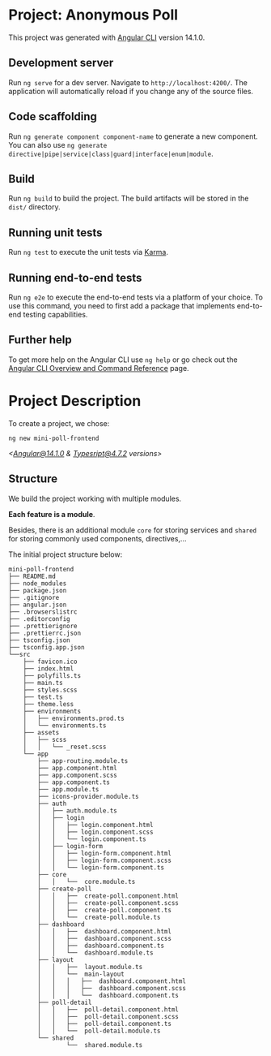 # Project: Anonymous Poll

This project was generated with [Angular CLI](https://github.com/angular/angular-cli) version 14.1.0.

## Development server

Run `ng serve` for a dev server. Navigate to `http://localhost:4200/`. The application will automatically reload if you change any of the source files.

## Code scaffolding

Run `ng generate component component-name` to generate a new component. You can also use `ng generate directive|pipe|service|class|guard|interface|enum|module`.

## Build

Run `ng build` to build the project. The build artifacts will be stored in the `dist/` directory.

## Running unit tests

Run `ng test` to execute the unit tests via [Karma](https://karma-runner.github.io).

## Running end-to-end tests

Run `ng e2e` to execute the end-to-end tests via a platform of your choice. To use this command, you need to first add a package that implements end-to-end testing capabilities.

## Further help

To get more help on the Angular CLI use `ng help` or go check out the [Angular CLI Overview and Command Reference](https://angular.io/cli) page.

# Project Description

To create a project, we chose:

```
ng new mini-poll-frontend
```

_<Angular@14.1.0 & Typesript@4.7.2 versions>_

## Structure

We build the project working with multiple modules.

**Each feature is a module**.

Besides, there is an additional module `core` for storing services and `shared` for storing commonly used components, directives,...

The initial project structure below:

```
mini-poll-frontend
├── README.md
├── node_modules
├── package.json
├── .gitignore
├── angular.json
├── .browserslistrc
├── .editorconfig
├── .prettierignore
├── .prettierrc.json
├── tsconfig.json
├── tsconfig.app.json
└──src
    ├── favicon.ico
    ├── index.html
    ├── polyfills.ts
    ├── main.ts
    ├── styles.scss
    ├── test.ts
    ├── theme.less
    ├── environments
    │   ├── environments.prod.ts
    │   └── environments.ts
    ├── assets
    │   ├── scss
    │   │   └── _reset.scss
    └── app
        ├── app-routing.module.ts
        ├── app.component.html
        ├── app.component.scss
        ├── app.component.ts
        ├── app.module.ts
        ├── icons-provider.module.ts
        ├── auth
        │   ├── auth.module.ts
        │   ├── login
        │   │   ├── login.component.html
        │   │   ├── login.component.scss
        │   │   └── login.component.ts
        │   ├── login-form
        │   │   ├── login-form.component.html
        │   │   ├── login-form.component.scss
        │   │   └── login-form.component.ts
        ├── core
        │   │   └──  core.module.ts
        ├── create-poll
        │   │   ├──  create-poll.component.html
        │   │   ├──  create-poll.component.scss
        │   │   ├──  create-poll.component.ts
        │   │   └──  create-poll.module.ts
        ├── dashboard
        │   │   ├──  dashboard.component.html
        │   │   ├──  dashboard.component.scss
        │   │   ├──  dashboard.component.ts
        │   │   └──  dashboard.module.ts
        ├── layout
        │   │   ├──  layout.module.ts
        │   │   └──  main-layout
        │   │   │   ├──  dashboard.component.html
        │   │   │   ├──  dashboard.component.scss
        │   │   │   └──  dashboard.component.ts
        ├── poll-detail
        │   │   ├──  poll-detail.component.html
        │   │   ├──  poll-detail.component.scss
        │   │   ├──  poll-detail.component.ts
        │   │   └──  poll-detail.module.ts
        └── shared
                └──  shared.module.ts
```
